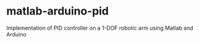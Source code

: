 # matlab-arduino-pid
Implementation of PID controller on a 1-DOF robotic arm using Matlab and Arduino